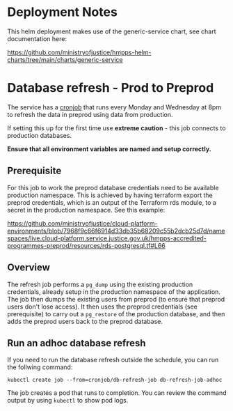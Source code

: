 # Deployment Notes

This helm deployment makes use of the generic-service chart, see chart documentation here:

<https://github.com/ministryofjustice/hmpps-helm-charts/tree/main/charts/generic-service>


# Database refresh - Prod to Preprod

The service has a [cronjob](./hmpps-accredited-programmes-api/templates/cronjob-prod-to-preprod-data-refresh.yaml) that runs every Monday and Wednesday at 8pm
to refresh the data in preprod using data from production.

If setting this up for the first time use **extreme caution** - this job connects to production databases.

**__Ensure that all environment variables are named and setup correctly.__**

## Prerequisite

For this job to work the preprod database credentials need to be available production namespace.
This is achieved by having terraform export the preprod credentials, which is an output of the
Terraform rds module, to a secret in the production namespace. See this example:

https://github.com/ministryofjustice/cloud-platform-environments/blob/7968f9c66f6914d33db35b68209c55b2dcb25d7d/namespaces/live.cloud-platform.service.justice.gov.uk/hmpps-accredited-programmes-preprod/resources/rds-postgresql.tf#L66

## Overview

The refresh job performs a `pg_dump` using the existing production credentials, already setup in
the production namespace of the application. The job then dumps the existing users from preprod
(to ensure that preprod users don't lose access). It then uses the preprod credentials
(see prerequisite) to carry out a `pg_restore` of the production database, and then adds the
preprod users back to the preprod database.

## Run an adhoc database refresh

If you need to run the database refresh outside the schedule, you can run the follwing
command:

```
kubectl create job --from=cronjob/db-refresh-job db-refresh-job-adhoc
```

The job creates a pod that runs to completion. You can review the command output by
using `kubectl` to show pod logs.